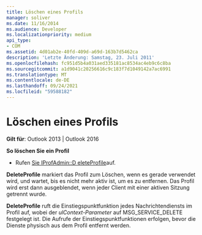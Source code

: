 ```yaml
---
title: Löschen eines Profils
manager: soliver
ms.date: 11/16/2014
ms.audience: Developer
ms.localizationpriority: medium
api_type:
- COM
ms.assetid: 4d01ab2e-40fd-409d-a69d-163b7d5462ca
description: 'Letzte Änderung: Samstag, 23. Juli 2011'
ms.openlocfilehash: fc951d5b4a031aed335181ac8534ac4eb9c6c8ba
ms.sourcegitcommit: a1d9041c20256616c9c183f7d1049142a7ac6991
ms.translationtype: MT
ms.contentlocale: de-DE
ms.lasthandoff: 09/24/2021
ms.locfileid: "59588182"
---
```

# <a name="deleting-a-profile"></a>Löschen eines Profils

  
  
**Gilt für**: Outlook 2013 | Outlook 2016 
  
 **So löschen Sie ein Profil**
  
- Rufen [Sie IProfAdmin::D eleteProfile](iprofadmin-deleteprofile.md)auf.
    
 **DeleteProfile** markiert das Profil zum Löschen, wenn es gerade verwendet wird, und wartet, bis es nicht mehr aktiv ist, um es zu entfernen. Das Profil wird erst dann ausgeblendet, wenn jeder Client mit einer aktiven Sitzung getrennt wurde. 
  
 **DeleteProfile** ruft die Einstiegspunktfunktion jedes Nachrichtendiensts im Profil auf, wobei der  _ulContext-Parameter_ auf MSG_SERVICE_DELETE festgelegt ist. Die Aufrufe der Einstiegspunktfunktionen erfolgen, bevor die Dienste physisch aus dem Profil entfernt werden. 
  

